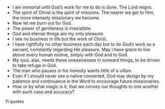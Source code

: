  - I am immortal until God’s work for me to do is done. The Lord reigns.
 - The spirit of Christ is the spirit of missions. The nearer we get to Him, the more intensely missionary we become.
 - Now let me burn out for God.
 - The power of gentleness is irresistible.
 - God and eternal things are my only pleasure.
 - I see no business in life but the work of Christ.
 - I have rightfully no other business each day but to do God’s work as a servant, constantly regarding His pleasure. May I have grace to live above every human motive, simply with God and to God.
 - My soul, alas, needs these uneasinesses in outward things, to be driven to take refuge in God.
 - The man who pauses in his honesty wants little of a villain.
 - Even if I should never see a native converted, God may design by my patience and continuance in the Word to encourage future missionaries.
 - How or by what magic is it, that we convey our thoughts to one another with such case and accuracy?

11 quotes
